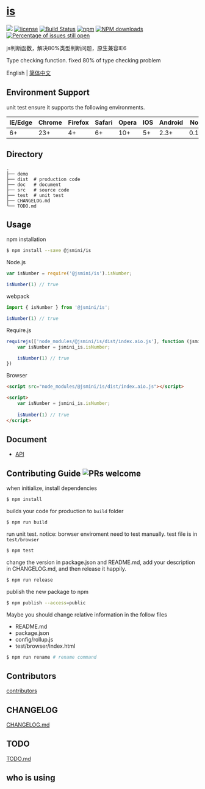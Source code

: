 # [is](https://github.com/jsmini/is)
[![](https://img.shields.io/badge/Powered%20by-jslib%20base-brightgreen.svg)](https://github.com/yanhaijing/jslib-base)
[![license](https://img.shields.io/badge/license-MIT-blue.svg)](https://github.com/jsmini/is/blob/master/LICENSE)
[![Build Status](https://travis-ci.org/jsmini/is.svg?branch=master)](https://travis-ci.org/jsmini/is)
[![npm](https://img.shields.io/badge/npm-0.8.3-orange.svg)](https://www.npmjs.com/package/@jsmini/is)
[![NPM downloads](http://img.shields.io/npm/dm/@jsmini/is.svg?style=flat-square)](http://www.npmtrends.com/@jsmini/is)
[![Percentage of issues still open](http://isitmaintained.com/badge/open/jsmini/is.svg)](http://isitmaintained.com/project/jsmini/is "Percentage of issues still open")

js判断函数，解决80%类型判断问题，原生兼容IE6 

Type checking function. fixed 80% of type checking problem

English | [简体中文](./README-zh_CN.md)

## Environment Support

unit test ensure it supports the following environments.

| IE/Edge | Chrome | Firefox | Safari | Opera | IOS  | Android | Node  |
| ------- | ------ | ------- | ------ | ----- | ---- | ------- | ----- |
| 6+      | 23+    | 4+      | 6+     | 10+   | 5+   | 2.3+    | 0.10+ |

## Directory

```
.
├── demo
├── dist  # production code
├── doc   # document
├── src   # source code
├── test  # unit test
├── CHANGELOG.md
└── TODO.md
```

## Usage
npm installation

```bash
$ npm install --save @jsmini/is
```

Node.js

```js
var isNumber = require('@jsmini/is').isNumber;

isNumber(1) // true
```

webpack

```js
import { isNumber } from '@jsmini/is';

isNumber(1) // true
```

Require.js

```js
requirejs(['node_modules/@jsmini/is/dist/index.aio.js'], function (jsmini_is) {
    var isNumber = jsmini_is.isNumber;

    isNumber(1) // true
})
```

Browser

```html
<script src="node_modules/@jsmini/is/dist/index.aio.js"></script>

<script>
    var isNumber = jsmini_is.isNumber;
    
    isNumber(1) // true
</script>
```

## Document

- [API](https://github.com/jsmini/is/blob/master/doc/api.md)

## Contributing Guide  ![PRs welcome](<https://img.shields.io/badge/PRs-welcome-brightgreen.svg>)
when initialize, install dependencies 

```bash
$ npm install
```

builds your code for production to `build` folder

```bash
$ npm run build
```

run unit test.  notice: borwser enviroment need to test manually.  test file is in `test/browser`

```bash
$ npm test
```

change  the  version in package.json and README.md, add your description in CHANGELOG.md, and then release it happily.

```bash
$ npm run release
```

publish the new package to npm

```bash
$ npm publish --access=public
```

  Maybe you should change relative information in the follow files

- README.md
- package.json
- config/rollup.js
- test/browser/index.html

```bash
$ npm run rename # rename command
```

## Contributors

[contributors](<https://github.com/jsmini/is/graphs/contributors>)

## CHANGELOG
[CHANGELOG.md](https://github.com/jsmini/is/blob/master/CHANGELOG.md)

## TODO
[TODO.md](https://github.com/jsmini/is/blob/master/TODO.md)

## who is using
